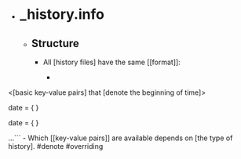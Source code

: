 - # _history.info
    - ## Structure
        - All [history files] have the same [[format]]:
            - ```css
<[basic key-value pairs] that [denote the beginning of time]>

date = {
	<overriding key-value pairs>
}

date = {
	<overriding key-value pairs>
}

...```
            - Which [[key-value pairs]] are available depends on [the type of history]. #denote #overriding
